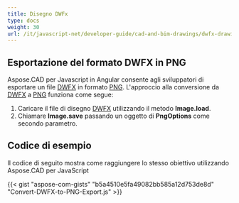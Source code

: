 ```yaml
---
title: Disegno DWFx
type: docs
weight: 30
url: /it/javascript-net/developer-guide/cad-and-bim-drawings/dwfx-drawing/
---
```


## **Esportazione del formato DWFX in PNG**

Aspose.CAD per Javascript in Angular consente agli sviluppatori di esportare un file [DWFX](https://docs.fileformat.com/cad/dwfx/) in formato [PNG](https://docs.fileformat.com/image/png/).
L'approccio alla conversione da [DWFX](https://docs.fileformat.com/cad/dwfx/) a [PNG](https://docs.fileformat.com/image/png/) funziona come segue:

1. Caricare il file di disegno [DWFX](https://docs.fileformat.com/cad/dwfx/) utilizzando il metodo **Image.load**.
1. Chiamare **Image.save** passando un oggetto di **PngOptions** come secondo parametro.

## Codice di esempio

Il codice di seguito mostra come raggiungere lo stesso obiettivo utilizzando Aspose.CAD per JavaScript

{{< gist "aspose-com-gists" "b5a4510e5fa49082bb585a12d753de8d" "Convert-DWFX-to-PNG-Export.js" >}}
